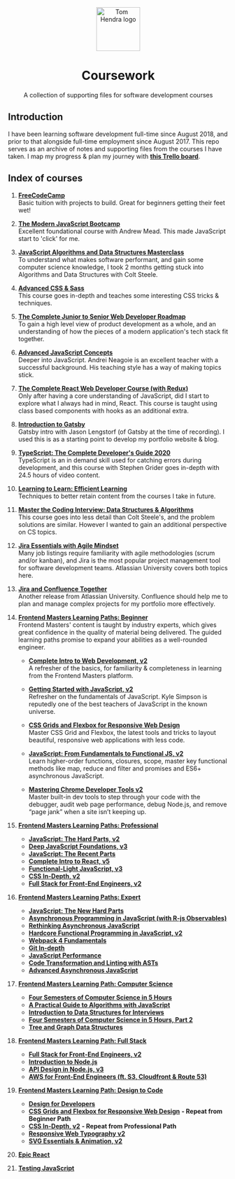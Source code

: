 <div align=center>
<img alt="Tom Hendra logo" src="https://res.cloudinary.com/tomhendra/image/upload/v1567091669/tomhendra-logo/tomhendra-logo-round-1024.png" width="100" />
<h1>Coursework</h1>
<p>A collection of supporting files for software development courses</p>
</div>

## Introduction

I have been learning software development full-time since August 2018, and prior to that alongside full-time employment since August 2017. This repo serves as an archive of notes and supporting files from the courses I have taken. I map my progress & plan my journey with **[this Trello board](https://trello.com/b/R1CVyI4S)**.

## Index of courses

1.  **[FreeCodeCamp](1-free-code-camp)**\
    Basic tuition with projects to build. Great for beginners getting their feet wet!

2.  **[The Modern JavaScript Bootcamp](2-modern-javascript-bootcamp)**\
    Excellent foundational course with Andrew Mead. This made JavaScript start to 'click' for me.

3.  **[JavaScript Algorithms and Data Structures Masterclass](3-algorithms-and-data-structures)**\
    To understand what makes software performant, and gain some computer science knowledge, I took 2 months getting stuck into Algorithms and Data Structures with Colt Steele.

4.  **[Advanced CSS & Sass](4-advanced-css-and-sass)**\
    This course goes in-depth and teaches some interesting CSS tricks & techniques.

5.  **[The Complete Junior to Senior Web Developer Roadmap](5-complete-junior-to-senior-web-developer)**\
    To gain a high level view of product development as a whole, and an understanding of how the pieces of a modern application's tech stack fit together.

6.  **[Advanced JavaScript Concepts](6-advanced-javascript-concepts)**\
    Deeper into JavaScript. Andrei Neagoie is an excellent teacher with a successful background. His teaching style has a way of making topics stick.

7.  **[The Complete React Web Developer Course (with Redux)](7-complete-react-web-developer)**\
    Only after having a core understanding of JavaScript, did I start to explore what I always had in mind, React. This course is taught using class based components with hooks as an additional extra.

8.  **[Introduction to Gatsby](8-gatsby-intro)**\
     Gatsby intro with Jason Lengstorf (of Gatsby at the time of recording). I used this is as a starting point to develop my portfolio website & blog.

9.  **[TypeScript: The Complete Developer's Guide 2020](9-typescript-complete-developers-guide)**\
    TypeScript is an in demand skill used for catching errors during development, and this course with Stephen Grider goes in-depth with 24.5 hours of video content.

10. **[Learning to Learn: Efficient Learning](10-learning-to-learn)**\
    Techniques to better retain content from the courses I take in future.

11. **[Master the Coding Interview: Data Structures & Algorithms](11-master-the-coding-interview)**\
    This course goes into less detail than Colt Steele's, and the problem solutions are similar. However I wanted to gain an additional perspective on CS topics.

12. **[Jira Essentials with Agile Mindset](12-jira-essentials-with-agile-mindset)**\
    Many job listings require familiarity with agile methodologies (scrum and/or kanban), and Jira is the most popular project management tool for software development teams. Atlassian University covers both topics here.

13. **[Jira and Confluence Together](13-jira-and-confluence-together)**\
    Another release from Atlassian University. Confluence should help me to plan and manage complex projects for my portfolio more effectively.

14. **[Frontend Masters Learning Paths: Beginner](14-fem-beginner)**\
    Frontend Masters' content is taught by industry experts, which gives great confidence in the quality of material being delivered. The guided learning paths promise to expand your abilities as a well-rounded engineer.

    - **[Complete Intro to Web Development, v2](14-fem-beginner/1-complete-intro-to-web-development-v2)**\
      A refresher of the basics, for familiarity & completeness in learning from the Frontend Masters platform.

    - **[Getting Started with JavaScript, v2](14-fem-beginner/2-getting-started-with-javascript-v2)**\
       Refresher on the fundamentals of JavaScript. Kyle Simpson is reputedly one of the best teachers of JavaScript in the known universe.

    - **[CSS Grids and Flexbox for Responsive Web Design](14-fem-beginner/3-css-grids-and-flexbox-for-responsive-web-design)**\
       Master CSS Grid and Flexbox, the latest tools and tricks to layout beautiful, responsive web applications with less code.

    - **[JavaScript: From Fundamentals to Functional JS, v2](14-fem-beginner/4-javascript-from-fundamentals-to-functional-js-v2)**\
       Learn higher-order functions, closures, scope, master key functional methods like map, reduce and filter and promises and ES6+ asynchronous JavaScript.

    - **[Mastering Chrome Developer Tools v2]()**\
       Master built-in dev tools to step through your code with the debugger, audit web page performance, debug Node.js, and remove “page jank” when a site isn’t keeping up.

15. **[Frontend Masters Learning Paths: Professional]()**

    - **[JavaScript: The Hard Parts, v2]()**
    - **[Deep JavaScript Foundations, v3]()**
    - **[JavaScript: The Recent Parts]()**
    - **[Complete Intro to React, v5]()**
    - **[Functional-Light JavaScript, v3]()**
    - **[CSS In-Depth, v2]()**
    - **[Full Stack for Front-End Engineers, v2]()**

16. **[Frontend Masters Learning Paths: Expert]()**

    - **[JavaScript: The New Hard Parts]()**
    - **[Asynchronous Programming in JavaScript (with R-js Observables)]()**
    - **[Rethinking Asynchronous JavaScript]()**
    - **[Hardcore Functional Programming in JavaScript, v2]()**
    - **[Webpack 4 Fundamentals]()**
    - **[Git In-depth]()**
    - **[JavaScript Performance]()**
    - **[Code Transformation and Linting with ASTs]()**
    - **[Advanced Asynchronous JavaScript]()**

17. **[Frontend Masters Learning Path: Computer Science]()**

    - **[Four Semesters of Computer Science in 5 Hours]()**
    - **[A Practical Guide to Algorithms with JavaScript]()**
    - **[Introduction to Data Structures for Interviews]()**
    - **[Four Semesters of Computer Science in 5 Hours, Part 2]()**
    - **[Tree and Graph Data Structures]()**

18. **[Frontend Masters Learning Path: Full Stack]()**

    - **[Full Stack for Front-End Engineers, v2]()**
    - **[Introduction to Node.js]()**
    - **[API Design in Node.js, v3]()**
    - **[AWS for Front-End Engineers (ft. S3, Cloudfront & Route 53)]()**

19. **[Frontend Masters Learning Path: Design to Code]()**

    - **[Design for Developers]()**
    - **[CSS Grids and Flexbox for Responsive Web Design]()** **- Repeat from Beginner Path**
    - **[CSS In-Depth, v2]()** **- Repeat from Professional Path**
    - **[Responsive Web Typography v2]()**
    - **[SVG Essentials & Animation, v2]()**

20. **[Epic React](https://epicreact.dev)**

21. **[Testing JavaScript](https://testingjavascript.com)**
